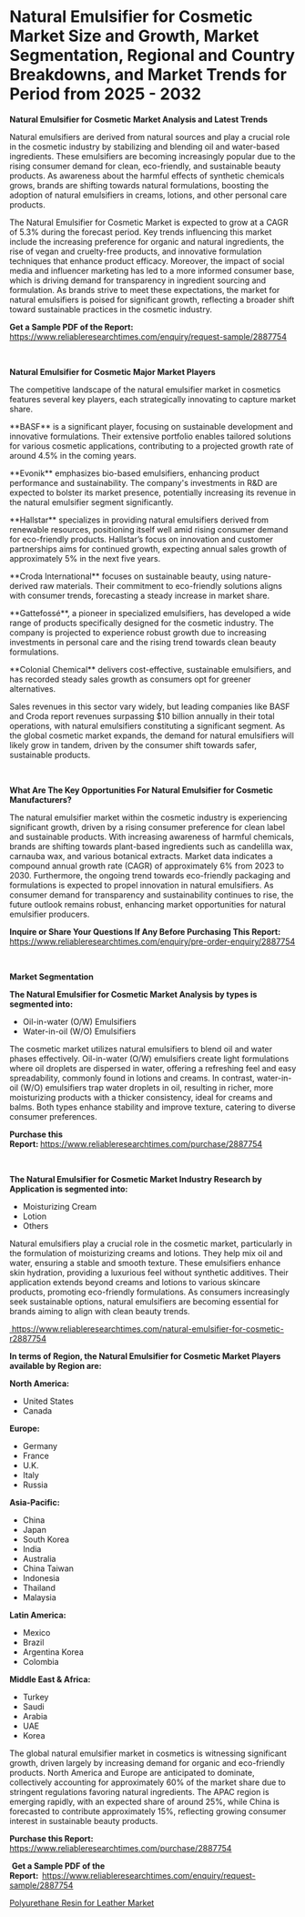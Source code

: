 <p><h1>Natural Emulsifier for Cosmetic Market Size and Growth, Market Segmentation, Regional and Country Breakdowns, and Market Trends for Period from 2025 -  2032</h1></p><p><strong>Natural Emulsifier for Cosmetic Market Analysis and Latest Trends</strong></p>
<p><p>Natural emulsifiers are derived from natural sources and play a crucial role in the cosmetic industry by stabilizing and blending oil and water-based ingredients. These emulsifiers are becoming increasingly popular due to the rising consumer demand for clean, eco-friendly, and sustainable beauty products. As awareness about the harmful effects of synthetic chemicals grows, brands are shifting towards natural formulations, boosting the adoption of natural emulsifiers in creams, lotions, and other personal care products.</p><p>The Natural Emulsifier for Cosmetic Market is expected to grow at a CAGR of 5.3% during the forecast period. Key trends influencing this market include the increasing preference for organic and natural ingredients, the rise of vegan and cruelty-free products, and innovative formulation techniques that enhance product efficacy. Moreover, the impact of social media and influencer marketing has led to a more informed consumer base, which is driving demand for transparency in ingredient sourcing and formulation. As brands strive to meet these expectations, the market for natural emulsifiers is poised for significant growth, reflecting a broader shift toward sustainable practices in the cosmetic industry.</p></p>
<p><strong>Get a Sample PDF of the Report:&nbsp;</strong> <a href="https://www.reliableresearchtimes.com/enquiry/request-sample/2887754?utm_campaign=2210&utm_medium=2&utm_source=Github&utm_content=ia&utm_term=14032025&utm_id=natural-emulsifier-for-cosmetic">https://www.reliableresearchtimes.com/enquiry/request-sample/2887754</a></p>
<p>&nbsp;</p>
<p><strong>Natural Emulsifier for Cosmetic Major Market Players</strong></p>
<p><p>The competitive landscape of the natural emulsifier market in cosmetics features several key players, each strategically innovating to capture market share. </p><p>**BASF** is a significant player, focusing on sustainable development and innovative formulations. Their extensive portfolio enables tailored solutions for various cosmetic applications, contributing to a projected growth rate of around 4.5% in the coming years.</p><p>**Evonik** emphasizes bio-based emulsifiers, enhancing product performance and sustainability. The company's investments in R&D are expected to bolster its market presence, potentially increasing its revenue in the natural emulsifier segment significantly.</p><p>**Hallstar** specializes in providing natural emulsifiers derived from renewable resources, positioning itself well amid rising consumer demand for eco-friendly products. Hallstar’s focus on innovation and customer partnerships aims for continued growth, expecting annual sales growth of approximately 5% in the next five years.</p><p>**Croda International** focuses on sustainable beauty, using nature-derived raw materials. Their commitment to eco-friendly solutions aligns with consumer trends, forecasting a steady increase in market share.</p><p>**Gattefossé**, a pioneer in specialized emulsifiers, has developed a wide range of products specifically designed for the cosmetic industry. The company is projected to experience robust growth due to increasing investments in personal care and the rising trend towards clean beauty formulations.</p><p>**Colonial Chemical** delivers cost-effective, sustainable emulsifiers, and has recorded steady sales growth as consumers opt for greener alternatives.</p><p>Sales revenues in this sector vary widely, but leading companies like BASF and Croda report revenues surpassing $10 billion annually in their total operations, with natural emulsifiers constituting a significant segment. As the global cosmetic market expands, the demand for natural emulsifiers will likely grow in tandem, driven by the consumer shift towards safer, sustainable products.</p></p>
<p>&nbsp;</p>
<p><strong>What Are The Key Opportunities For Natural Emulsifier for Cosmetic Manufacturers?</strong></p>
<p><p>The natural emulsifier market within the cosmetic industry is experiencing significant growth, driven by a rising consumer preference for clean label and sustainable products. With increasing awareness of harmful chemicals, brands are shifting towards plant-based ingredients such as candelilla wax, carnauba wax, and various botanical extracts. Market data indicates a compound annual growth rate (CAGR) of approximately 6% from 2023 to 2030. Furthermore, the ongoing trend towards eco-friendly packaging and formulations is expected to propel innovation in natural emulsifiers. As consumer demand for transparency and sustainability continues to rise, the future outlook remains robust, enhancing market opportunities for natural emulsifier producers.</p></p>
<p><strong>Inquire or Share Your Questions If Any Before Purchasing This Report:</strong> <a href="https://www.reliableresearchtimes.com/enquiry/pre-order-enquiry/2887754?utm_campaign=2210&utm_medium=2&utm_source=Github&utm_content=ia&utm_term=14032025&utm_id=natural-emulsifier-for-cosmetic">https://www.reliableresearchtimes.com/enquiry/pre-order-enquiry/2887754</a></p>
<p>&nbsp;</p>
<p><strong>Market Segmentation</strong></p>
<p><strong>The Natural Emulsifier for Cosmetic Market Analysis by types is segmented into:</strong></p>
<p><ul><li>Oil-in-water (O/W) Emulsifiers</li><li>Water-in-oil (W/O) Emulsifiers</li></ul></p>
<p><p>The cosmetic market utilizes natural emulsifiers to blend oil and water phases effectively. Oil-in-water (O/W) emulsifiers create light formulations where oil droplets are dispersed in water, offering a refreshing feel and easy spreadability, commonly found in lotions and creams. In contrast, water-in-oil (W/O) emulsifiers trap water droplets in oil, resulting in richer, more moisturizing products with a thicker consistency, ideal for creams and balms. Both types enhance stability and improve texture, catering to diverse consumer preferences.</p></p>
<p><strong>Purchase this Report:&nbsp;</strong><a href="https://www.reliableresearchtimes.com/purchase/2887754?utm_campaign=2210&utm_medium=2&utm_source=Github&utm_content=ia&utm_term=14032025&utm_id=natural-emulsifier-for-cosmetic">https://www.reliableresearchtimes.com/purchase/2887754</a></p>
<p>&nbsp;</p>
<p><strong>The Natural Emulsifier for Cosmetic Market Industry Research by Application is segmented into:</strong></p>
<p><ul><li>Moisturizing Cream</li><li>Lotion</li><li>Others</li></ul></p>
<p><p>Natural emulsifiers play a crucial role in the cosmetic market, particularly in the formulation of moisturizing creams and lotions. They help mix oil and water, ensuring a stable and smooth texture. These emulsifiers enhance skin hydration, providing a luxurious feel without synthetic additives. Their application extends beyond creams and lotions to various skincare products, promoting eco-friendly formulations. As consumers increasingly seek sustainable options, natural emulsifiers are becoming essential for brands aiming to align with clean beauty trends.</p></p>
<p><a href="https://www.reliableresearchtimes.com/natural-emulsifier-for-cosmetic-r2887754?utm_campaign=2210&utm_medium=2&utm_source=Github&utm_content=ia&utm_term=14032025&utm_id=natural-emulsifier-for-cosmetic">&nbsp;https://www.reliableresearchtimes.com/natural-emulsifier-for-cosmetic-r2887754</a></p>
<p><strong>In terms of Region, the Natural Emulsifier for Cosmetic Market Players available by Region are:</strong></p>
<p>
    <p> <strong> North America: </strong>
        <ul>
            <li>United States</li>
            <li>Canada</li>
        </ul>
        </p> 
    <p> <strong> Europe: </strong>
        <ul>
            <li>Germany</li>
            <li>France</li>
            <li>U.K.</li>
            <li>Italy</li>
            <li>Russia</li>
        </ul>
        </p> 
    <p> <strong> Asia-Pacific: </strong>
        <ul>
            <li>China</li>
            <li>Japan</li>
            <li>South Korea</li>
            <li>India</li>
            <li>Australia</li>
            <li>China Taiwan</li>
            <li>Indonesia</li>
            <li>Thailand</li>
            <li>Malaysia</li>
        </ul>
        </p> 
    <p> <strong> Latin America: </strong>
        <ul>
            <li>Mexico</li>
            <li>Brazil</li>
            <li>Argentina Korea</li>
            <li>Colombia</li>
        </ul>
        </p> 
    <p> <strong> Middle East & Africa: </strong>
        <ul>
            <li>Turkey</li>
            <li>Saudi</li>
            <li>Arabia</li>
            <li>UAE</li>
            <li>Korea</li>
        </ul>
    </p>
    </p>
<p><p>The global natural emulsifier market in cosmetics is witnessing significant growth, driven largely by increasing demand for organic and eco-friendly products. North America and Europe are anticipated to dominate, collectively accounting for approximately 60% of the market share due to stringent regulations favoring natural ingredients. The APAC region is emerging rapidly, with an expected share of around 25%, while China is forecasted to contribute approximately 15%, reflecting growing consumer interest in sustainable beauty products.</p></p>
<p><strong>Purchase this Report: </strong><a href="https://www.reliableresearchtimes.com/purchase/2887754?utm_campaign=2210&utm_medium=2&utm_source=Github&utm_content=ia&utm_term=14032025&utm_id=natural-emulsifier-for-cosmetic">https://www.reliableresearchtimes.com/purchase/2887754</a></p>
<p>&nbsp;<strong>Get a Sample PDF of the Report:&nbsp;&nbsp;</strong><a href="https://www.reliableresearchtimes.com/enquiry/request-sample/2887754?utm_campaign=2210&utm_medium=2&utm_source=Github&utm_content=ia&utm_term=14032025&utm_id=natural-emulsifier-for-cosmetic">https://www.reliableresearchtimes.com/enquiry/request-sample/2887754</a></p>
<p><strong></strong></p>
<p><p><a href="https://github.com/NarcisoFerry/Market-Research-Report-List-1/blob/main/polyurethane-resin-for-leather-market.md?utm_campaign=2210&utm_medium=2&utm_source=Github&utm_content=ia&utm_term=14032025&utm_id=natural-emulsifier-for-cosmetic">Polyurethane Resin for Leather Market</a></p></p>